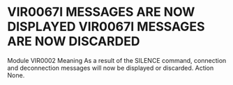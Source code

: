 # VIR0067I MESSAGES ARE NOW DISPLAYED VIR0067I MESSAGES ARE NOW DISCARDED
Module
    VIR0002
Meaning
    As a result of the SILENCE command, connection and deconnection messages will now be displayed or discarded.
Action
    None.

